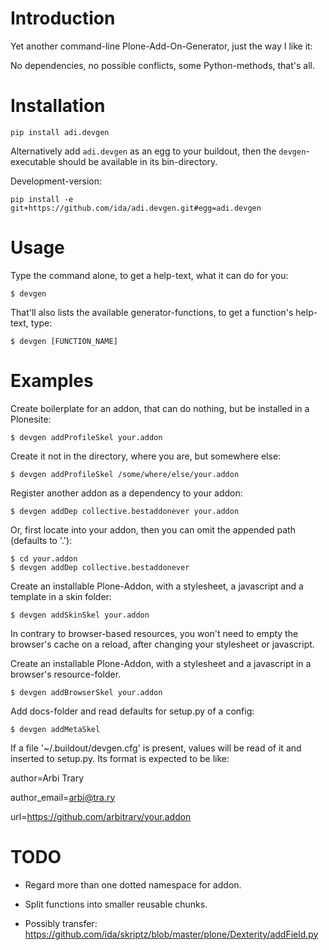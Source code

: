 Introduction
============

Yet another command-line Plone-Add-On-Generator, just the way I like it:

No dependencies, no possible conflicts, some Python-methods, that's all.



Installation
=============

    pip install adi.devgen


Alternatively add `adi.devgen` as an egg to your buildout, then
the `devgen`-executable should be available in its bin-directory.

Development-version:

    pip install -e git+https://github.com/ida/adi.devgen.git#egg=adi.devgen


Usage
=====

Type the command alone, to get a help-text, what it can do for you:

    $ devgen


That'll also lists the available generator-functions, to get a function's help-text, type:

    $ devgen [FUNCTION_NAME]


Examples
========

Create boilerplate for an addon, that can do nothing, but be installed in a Plonesite:

    $ devgen addProfileSkel your.addon


Create it not in the directory, where you are, but somewhere else:

    $ devgen addProfileSkel /some/where/else/your.addon


Register another addon as a dependency to your addon:

    $ devgen addDep collective.bestaddonever your.addon

Or, first locate into your addon, then you can omit the appended path (defaults to '.'):

    $ cd your.addon
    $ devgen addDep collective.bestaddonever


Create an installable Plone-Addon, with a stylesheet, a javascript and a template in a skin folder:

    $ devgen addSkinSkel your.addon

In contrary to browser-based resources, you won't need to empty the browser's cache on a reload, after changing your stylesheet or javascript.


Create an installable Plone-Addon, with a stylesheet and a javascript in a browser's resource-folder.

    $ devgen addBrowserSkel your.addon


Add docs-folder and read defaults for setup.py of a config:

    $ devgen addMetaSkel

If a file '~/.buildout/devgen.cfg' is present, values will be read of it and inserted to setup.py. Its format is expected to be like:

author=Arbi Trary

author_email=arbi@tra.ry

url=https://github.com/arbitrary/your.addon


TODO
====

- Regard more than one dotted namespace for addon.

- Split functions into smaller reusable chunks.

- Possibly transfer:
https://github.com/ida/skriptz/blob/master/plone/Dexterity/addField.py

